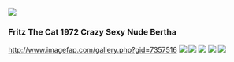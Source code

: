 ![](http://x.imagefapusercontent.com/u/BRUGATINHA/7342052/1358112195/e0d5f2457f2.jpeg)
### Fritz The Cat 1972 Crazy Sexy Nude Bertha
http://www.imagefap.com/gallery.php?gid=7357516
![](http://x.imagefapusercontent.com/u/west8099/7357516/386633515/fritz1.gif)
![](http://x.imagefapusercontent.com/u/west8099/7357516/666910672/fritz2.gif)
![](http://x.imagefapusercontent.com/u/west8099/7357516/884270875/fritz3.gif)
![](http://x.imagefapusercontent.com/u/west8099/7357516/2140345579/fritz4.gif)
![](http://x.imagefapusercontent.com/u/west8099/7357516/1148069485/fritz5.gif)
